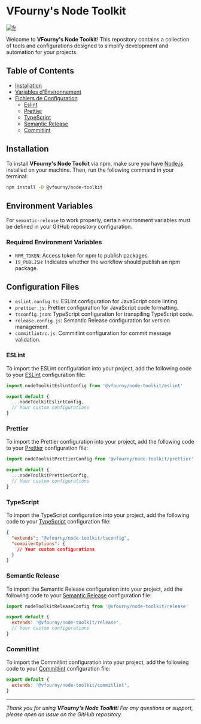 # VFourny's Node Toolkit

[![fr](https://img.shields.io/badge/lang-fr-blue)](https://github.com/vfourny/node-toolkit/blob/main/docs/README.fr.md)

Welcome to **VFourny's Node Toolkit**! This repository contains a collection of tools and configurations designed to simplify development and automation for your projects.

## Table of Contents

- [Installation](#installation)
- [Variables d'Environnement](#variables-d'environnement)
- [Fichiers de Configuration](#fichiers-de-configuration)
  - [Eslint](#eslint)
  - [Prettier](#prettier)
  - [TypeScript](#typescript)
  - [Semantic Release](#semantic-release)
  - [Commitlint](#commitlint)

## Installation

To install **VFourny's Node Toolkit** via npm, make sure you have [Node.js](https://nodejs.org/) installed on your machine. Then, run the following command in your terminal:

```bash
npm install -D @vfourny/node-toolkit
```

## Environment Variables

For `semantic-release` to work properly, certain environment variables must be defined in your GitHub repository configuration.

### Required Environment Variables

- `NPM_TOKEN`: Access token for npm to publish packages.
- `IS_PUBLISH`: Indicates whether the workflow should publish an npm package.

## Configuration Files

- `eslint.config.ts`: ESLint configuration for JavaScript code linting.
- `prettier.js`: Prettier configuration for JavaScript code formatting.
- `tsconfig.json`: TypeScript configuration for transpiling TypeScript code.
- `release.config.js`: Semantic Release configuration for version management.
- `commitlintrc.js`: Commitlint configuration for commit message validation.

### ESLint

To import the ESLint configuration into your project, add the following code to your [ESLint](https://eslint.org/docs/latest/use/configure/configuration-files#configuration-file) configuration file:

```javascript
import nodeToolkitEslintConfig from '@vfourny/node-toolkit/eslint'

export default {
  ...nodeToolkitEslintConfig,
  // Your custom configurations
}
```

### Prettier

To import the Prettier configuration into your project, add the following code to your [Prettier](https://prettier.io/docs/en/configuration.html) configuration file:

```javascript
import nodeToolkitPrettierConfig from '@vfourny/node-toolkit/prettier'

export default {
  ...nodeToolkitPrettierConfig,
  // Your custom configurations
}
```

### TypeScript

To import the TypeScript configuration into your project, add the following code to your [TypeScript](https://www.typescriptlang.org/tsconfig) configuration file:

```json
{
  "extends": "@vfourny/node-toolkit/tsconfig",
  "compilerOptions": {
    // Your custom configurations
  }
}
```

### Semantic Release

To import the Semantic Release configuration into your project, add the following code to your [Semantic Release](https://semantic-release.gitbook.io/semantic-release) configuration file:

```javascript
import nodeToolkitReleaseConfig from '@vfourny/node-toolkit/release'

export default {
  extends: '@vfourny/node-toolkit/release',
  // Your custom configurations
}
```

### Commitlint

To import the Commitlint configuration into your project, add the following code to your [Commitlint](https://commitlint.js.org/#/concepts-shareable-config) configuration file:

```javascript
export default {
  extends: '@vfourny/node-toolkit/commitlint',
}
```

---

_Thank you for using **VFourny's Node Toolkit**! For any questions or support, please open an issue on the GitHub repository._
